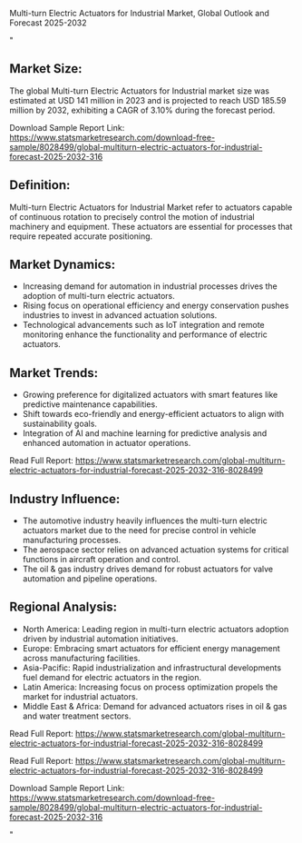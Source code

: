 Multi-turn Electric Actuators for Industrial Market, Global Outlook and Forecast 2025-2032

"<html>
<body>

<h2>Market Size:</h2>
<p>The global Multi-turn Electric Actuators for Industrial market size was estimated at USD 141 million in 2023 and is projected to reach USD 185.59 million by 2032, exhibiting a CAGR of 3.10% during the forecast period.</p>
<p>Download Sample Report Link: <a href='https://www.statsmarketresearch.com/download-free-sample/8028499/global-multiturn-electric-actuators-for-industrial-forecast-2025-2032-316'>https://www.statsmarketresearch.com/download-free-sample/8028499/global-multiturn-electric-actuators-for-industrial-forecast-2025-2032-316</a></p>

<h2>Definition:</h2>
<p>Multi-turn Electric Actuators for Industrial Market refer to actuators capable of continuous rotation to precisely control the motion of industrial machinery and equipment. These actuators are essential for processes that require repeated accurate positioning.</p>

<h2>Market Dynamics:</h2>
<ul>
<li>Increasing demand for automation in industrial processes drives the adoption of multi-turn electric actuators.
<li>Rising focus on operational efficiency and energy conservation pushes industries to invest in advanced actuation solutions.
<li>Technological advancements such as IoT integration and remote monitoring enhance the functionality and performance of electric actuators.
</ul>

<h2>Market Trends:</h2>
<ul>
<li>Growing preference for digitalized actuators with smart features like predictive maintenance capabilities.
<li>Shift towards eco-friendly and energy-efficient actuators to align with sustainability goals.
<li>Integration of AI and machine learning for predictive analysis and enhanced automation in actuator operations.
</ul>
<p>Read Full Report: <a href='https://www.statsmarketresearch.com/global-multiturn-electric-actuators-for-industrial-forecast-2025-2032-316-8028499'>https://www.statsmarketresearch.com/global-multiturn-electric-actuators-for-industrial-forecast-2025-2032-316-8028499</a></p>

<h2>Industry Influence:</h2>
<ul>
<li>The automotive industry heavily influences the multi-turn electric actuators market due to the need for precise control in vehicle manufacturing processes.
<li>The aerospace sector relies on advanced actuation systems for critical functions in aircraft operation and control.
<li>The oil & gas industry drives demand for robust actuators for valve automation and pipeline operations.
</ul>

<h2>Regional Analysis:</h2>
<ul>
<li>North America: Leading region in multi-turn electric actuators adoption driven by industrial automation initiatives.
<li>Europe: Embracing smart actuators for efficient energy management across manufacturing facilities.
<li>Asia-Pacific: Rapid industrialization and infrastructural developments fuel demand for electric actuators in the region.
<li>Latin America: Increasing focus on process optimization propels the market for industrial actuators.
<li>Middle East & Africa: Demand for advanced actuators rises in oil & gas and water treatment sectors.</li>
</ul>
<p>Read Full Report: <a href='https://www.statsmarketresearch.com/global-multiturn-electric-actuators-for-industrial-forecast-2025-2032-316-8028499'>https://www.statsmarketresearch.com/global-multiturn-electric-actuators-for-industrial-forecast-2025-2032-316-8028499</a></p>

<p>Read Full Report: <a href='https://www.statsmarketresearch.com/global-multiturn-electric-actuators-for-industrial-forecast-2025-2032-316-8028499'>https://www.statsmarketresearch.com/global-multiturn-electric-actuators-for-industrial-forecast-2025-2032-316-8028499</a></p>
<p>Download Sample Report Link: <a href='https://www.statsmarketresearch.com/download-free-sample/8028499/global-multiturn-electric-actuators-for-industrial-forecast-2025-2032-316'>https://www.statsmarketresearch.com/download-free-sample/8028499/global-multiturn-electric-actuators-for-industrial-forecast-2025-2032-316</a></p>

</body>
</html>"
